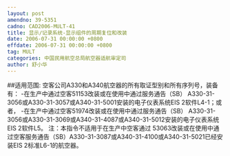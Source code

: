 ```yaml
---
layout: post
amendno: 39-5351
cadno: CAD2006-MULT-41
title: 显示/记录系统-显示组件的周期复位和改装
date: 2006-07-31 00:00:00 +0800
effdate: 2006-07-31 00:00:00 +0800
tag: MULT
categories: 中国民用航空总局航空器适航审定司
author: 舒小华
---
```


##适用范围:
空客公司A330和A340航空器的所有取证型别和所有序列号，装备有：
-在生产中通过空客51153改装或在使用中通过服务通告（SB） A330-31-3056或A330-31-3057或A340-31-5001安装的电子仪表系统EIS 2软件L4-1；或者，
-在生产中通过空客51974改装或在使用中通过服务通告（SB） A330-31-3056或A330-31-3069或A340-31-4087或A340-31-5012安装的电子仪表系统EIS 2软件L5。
注：本指令不适用于在生产中空客通过 53063改装或在使用中通过空客服务通告（SB）A330-31-3087或A340-31-4100或A340-31-5021已经安装EIS 2标准L6-1的航空器。


